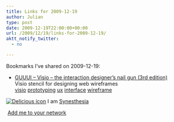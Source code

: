 ```yaml
---
title: Links for 2009-12-19
author: Julian
type: post
date: 2009-12-19T22:00:00+00:00
url: /2009/12/19/links-for-2009-12-19/
aktt_notify_twitter:
  - no

---
```

Bookmarks I&#8217;ve shared on 2009-12-19:

  * [GUUUI &#8211; Visio &#8211; the interaction designer&#8217;s nail gun (3rd edition)][1]  
    Visio stencil for designing web wireframes  
    [visio][2] [prototyping][3] [ux][4] [interface][5] [wireframe][6] 

<p class="deliciouslink">
  <a href="http://del.icio.us/synesthesia" title="See all my bookmarks on del.icio.us"><img src="https://www.synesthesia.co.uk/images/deliciousicon.jpg" alt="Delicious icon" /></a>&nbsp;I am <a href="http://del.icio.us/synesthesia" title="See all my bookmarks on del.icio.us">Synesthesia</a>
</p>

<p class="deliciouslink">
  <a href="http://del.icio.us/network?add=synesthesia" title="Add me to your del.icio.us network"><img src="https://www.synesthesia.co.uk/images/add.gif" alt="" /></a>&nbsp;<a href="http://del.icio.us/network?add=synesthesia" title="Add me to your del.icio.us network">Add me to your network</a>
</p>

 [1]: http://www.guuui.com/issues/02_07.php
 [2]: http://delicious.com/synesthesia/visio
 [3]: http://delicious.com/synesthesia/prototyping
 [4]: http://delicious.com/synesthesia/ux
 [5]: http://delicious.com/synesthesia/interface
 [6]: http://delicious.com/synesthesia/wireframe